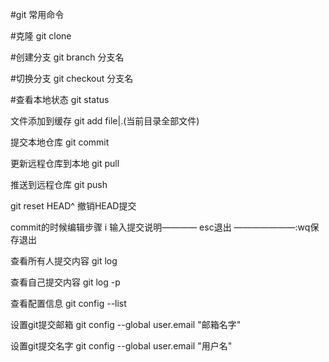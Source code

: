 #git 常用命令

#克隆 git clone

#创建分支 git branch 分支名

#切换分支 git checkout 分支名

#查看本地状态 git status

文件添加到缓存 git add file|.(当前目录全部文件)

提交本地仓库 git commit

更新远程仓库到本地 git pull

推送到远程仓库 git push

git reset HEAD^ 撤销HEAD提交

commit的时候编辑步骤 i 输入提交说明———— esc退出 ———————:wq保存退出

查看所有人提交内容 git log 

查看自己提交内容 git log -p

查看配置信息 git config --list

设置git提交邮箱 git config --global user.email "邮箱名字"

设置git提交名字 git config --global user.email "用户名"
